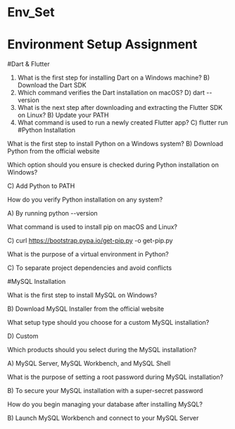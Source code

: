 # Env_Set

# Environment Setup Assignment

#Dart & Flutter

1. What is the first step for installing Dart on a Windows machine?
B) Download the Dart SDK
2. Which command verifies the Dart installation on macOS?
D) dart --version
3. What is the next step after downloading and extracting the Flutter SDK on Linux?
B) Update your PATH
4. What command is used to run a newly created Flutter app?
C) flutter run
#Python Installation

What is the first step to install Python on a Windows system?
B) Download Python from the official website

Which option should you ensure is checked during Python installation on Windows?

C) Add Python to PATH

How do you verify Python installation on any system?

A) By running python --version

What command is used to install pip on macOS and Linux?

C) curl https://bootstrap.pypa.io/get-pip.py -o get-pip.py

What is the purpose of a virtual environment in Python?

C) To separate project dependencies and avoid conflicts

#MySQL Installation

What is the first step to install MySQL on Windows?

B) Download MySQL Installer from the official website

What setup type should you choose for a custom MySQL installation?

D) Custom

Which products should you select during the MySQL installation?

A) MySQL Server, MySQL Workbench, and MySQL Shell

What is the purpose of setting a root password during MySQL installation?

B) To secure your MySQL installation with a super-secret password

How do you begin managing your database after installing MySQL?

B) Launch MySQL Workbench and connect to your MySQL Server

